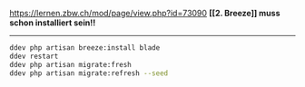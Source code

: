 https://lernen.zbw.ch/mod/page/view.php?id=73090
**[[2. Breeze]] muss schon installiert sein!!**

---
```bash
ddev php artisan breeze:install blade
ddev restart
ddev php artisan migrate:fresh
ddev php artisan migrate:refresh --seed
```

